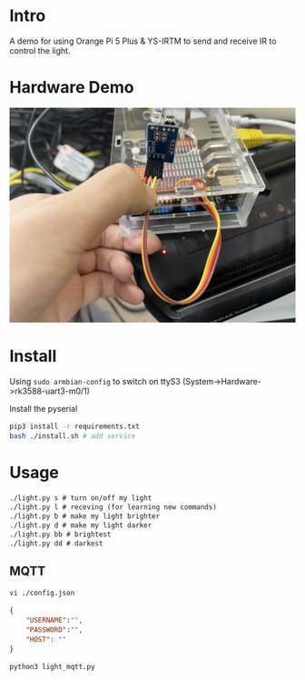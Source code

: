 # Intro

A demo for using Orange Pi 5 Plus & YS-IRTM to send and receive IR to control the light.

# Hardware Demo

![IMG_0855](./README/IMG_0855.jpg)

# Install

Using `sudo armbian-config` to switch on ttyS3 (System->Hardware->rk3588-uart3-m0/1)

Install the pyserial

```bash
pip3 install -r requirements.txt
bash ./install.sh # add service
```



# Usage

```
./light.py s # turn on/off my light
./light.py l # receving (for learning new commands)
./light.py b # make my light brighter
./light.py d # make my light darker
./light.py bb # brightest
./light.py dd # darkest
```

## MQTT

```bash
vi ./config.json
```

```json
{
	"USERNAME":"",
	"PASSWORD":"",
	"HOST": ""
}
```

```
python3 light_mqtt.py
```

